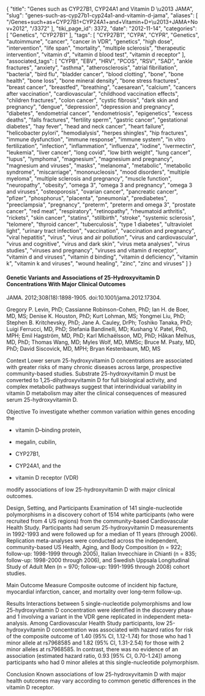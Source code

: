 {
    "title": "Genes such as CYP27B1, CYP24A1 and Vitamin D \u2013 JAMA",
    "slug": "genes-such-as-cyp27b1-cyp24a1-and-vitamin-d-jama",
    "aliases": [
        "/Genes+such+as+CYP27B1+CYP24A1+and+Vitamin+D+\u2013+JAMA+Nov+2012",
        "/3372"
    ],
    "tiki_page_id": 3372,
    "date": "2012-11-14",
    "categories": [
        "Genetics",
        "CYP27B1"
    ],
    "tags": [
        "CYP27B1",
        "CYPA",
        "CYPR",
        "Genetics",
        "autoimmune",
        "cancer",
        "cancer in VDR",
        "genetics",
        "high dose",
        "intervention",
        "life span",
        "mortality",
        "multiple sclerosis",
        "therapeutic intervention",
        "vitamin d",
        "vitamin d blood test",
        "vitamin d receptor"
    ],
    "associated_tags": [
        "CYPB",
        "EBV",
        "HRV",
        "PCOS",
        "RSV",
        "SAD",
        "ankle fractures",
        "anxiety",
        "asthma",
        "atherosclerosis",
        "atrial fibrillation",
        "bacteria",
        "bird flu",
        "bladder cancer",
        "blood clotting",
        "bone",
        "bone health",
        "bone loss",
        "bone mineral density",
        "bone stress fractures",
        "breast cancer",
        "breastfed",
        "breathing",
        "caesarean",
        "calcium",
        "cancers after vaccination",
        "cardiovascular",
        "childhood vaccination effects",
        "children fractures",
        "colon cancer",
        "cystic fibrosis",
        "dark skin and pregnancy",
        "dengue",
        "depression",
        "depression and pregnancy",
        "diabetes",
        "endometrial cancer",
        "endometriosis",
        "epigenetics",
        "excess deaths",
        "falls fractures",
        "fertility sperm",
        "gastric cancer",
        "gestational diabetes",
        "hay fever",
        "head and neck cancer",
        "heart failure",
        "helicobacter pylori",
        "hemodialysis",
        "herpes shingles",
        "hip fractures",
        "immune dysfunction",
        "immune response",
        "immune system",
        "in vitro fertilization",
        "infection",
        "inflammation",
        "influenza",
        "iodine",
        "ivermectin",
        "leukemia",
        "liver cancer",
        "long covid",
        "low birth weight",
        "lung cancer",
        "lupus",
        "lymphoma",
        "magnesium",
        "magnesium and pregnancy",
        "magnesium and viruses",
        "masks",
        "melanoma",
        "metabolic",
        "metabolic syndrome",
        "miscarriage",
        "mononucleosis",
        "mood disorders",
        "multiple myeloma",
        "multiple sclerosis and pregnancy",
        "muscle function",
        "neuropathy",
        "obesity",
        "omega 3",
        "omega 3 and pregnancy",
        "omega 3 and viruses",
        "osteoporosis",
        "ovarian cancer",
        "pancreatic cancer",
        "pfizer",
        "phosphorus",
        "placenta",
        "pneumonia",
        "prediabetes",
        "preeclampsia",
        "pregnancy",
        "preterm",
        "preterm and omega 3",
        "prostate cancer",
        "red meat",
        "respiratory",
        "retinopathy",
        "rheumatoid arthritis",
        "rickets",
        "skin cancer",
        "statins",
        "stillbirth",
        "stroke",
        "systemic sclerosis",
        "telomere",
        "thyroid cancer",
        "tuberculosis",
        "type 1 diabetes",
        "ultraviolet light",
        "urinary tract infection",
        "vaccination",
        "vaccination and pregnancy",
        "viral hepatitis",
        "virus",
        "virus and air pollution",
        "virus and cardiovascular",
        "virus and cognitive",
        "virus and dark skin",
        "virus meta analyses",
        "virus studies",
        "viruses and pregnancy",
        "viruses and vitamin d receptor",
        "vitamin d and viruses",
        "vitamin d binding",
        "vitamin d deficiency",
        "vitamin k",
        "vitamin k and viruses",
        "wound healing",
        "zinc",
        "zinc and viruses"
    ]
}


#### Genetic Variants and Associations of 25-Hydroxyvitamin D Concentrations With Major Clinical Outcomes

JAMA. 2012;308(18):1898-1905. doi:10.1001/jama.2012.17304.

Gregory P. Levin, PhD; Cassianne Robinson-Cohen, PhD; Ian H. de Boer, MD, MS; Denise K. Houston, PhD; Kurt Lohman, MS; Yongmei Liu, PhD; Stephen B. Kritchevsky, PhD; Jane A. Cauley, DrPh; Toshiko Tanaka, PhD; Luigi Ferrucci, MD, PhD; Stefania Bandinelli, MD; Kushang V. Patel, PhD, MPH; Emil Hagström, MD, PhD; Karl Michaëlsson, MD, PhD; Håkan Melhus, MD, PhD; Thomas Wang, MD; Myles Wolf, MD, MMSc; Bruce M. Psaty, MD, PhD; David Siscovick, MD, MPH; Bryan Kestenbaum, MD, MS

Context  Lower serum 25-hydroxyvitamin D concentrations are associated with greater risks of many chronic diseases across large, prospective community-based studies. Substrate 25-hydroxyvitamin D must be converted to 1,25-dihydroxyvitamin D for full biological activity, and complex metabolic pathways suggest that interindividual variability in vitamin D metabolism may alter the clinical consequences of measured serum 25-hydroxyvitamin D.

Objective  To investigate whether common variation within genes encoding the 

* vitamin D–binding protein, 

* megalin, cubilin,

* CYP27B1, 

* CYP24A1, and the 

* vitamin D receptor (VDR) 

modify associations of low 25-hydroxyvitamin D with major clinical outcomes.

Design, Setting, and Participants  Examination of 141 single-nucleotide polymorphisms in a discovery cohort of 1514 white participants (who were recruited from 4 US regions) from the community-based Cardiovascular Health Study. Participants had serum 25-hydroxyvitamin D measurements in 1992-1993 and were followed up for a median of 11 years (through 2006). Replication meta-analyses were conducted across the independent, community-based US Health, Aging, and Body Composition (n = 922; follow-up: 1998-1999 through 2005), Italian Invecchiare in Chianti (n = 835; follow-up: 1998-2000 through 2006), and Swedish Uppsala Longitudinal Study of Adult Men (n = 970; follow-up: 1991-1995 through 2008) cohort studies.

Main Outcome Measure  Composite outcome of incident hip facture, myocardial infarction, cancer, and mortality over long-term follow-up.

Results  Interactions between 5 single-nucleotide polymorphisms and low 25-hydroxyvitamin D concentration were identified in the discovery phase and 1 involving a variant in the VDR gene replicated in independent meta-analysis. Among Cardiovascular Health Study participants, low 25-hydroxyvitamin D concentration was associated with hazard ratios for risk of the composite outcome of 1.40 (95% CI, 1.12-1.74) for those who had 1 minor allele at rs7968585 and 1.82 (95% CI, 1.31-2.54) for those with 2 minor alleles at rs7968585. In contrast, there was no evidence of an association (estimated hazard ratio, 0.93 <span>[95% CI, 0.70-1.24]</span>) among participants who had 0 minor alleles at this single-nucleotide polymorphism.

Conclusion  Known associations of low 25-hydroxyvitamin D with major health outcomes may vary according to common genetic differences in the vitamin D receptor.